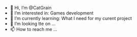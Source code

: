 - 👋 Hi, I’m @CatGrain
- 👀 I’m interested in: Games development
- 🌱 I’m currently learning: What I need for my curent project
- 💞️ I’m looking tte on ...
- 📫 How to reach me ...

<!---
CatGrain/CatGrain is a ✨ special ✨ repository because its `README.md` (this file) appears on your GitHub profile.
You can click the Preview link to take a look at your changes.
--->
